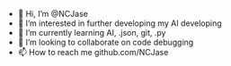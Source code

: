 - 👋 Hi, I’m @NCJase
- 👀 I’m interested in further developing my AI developing
- 🌱 I’m currently learning AI, .json, git, .py
- 💞️ I’m looking to collaborate on code debugging
- 📫 How to reach me github.com/NCJase

<!---
NCJase/NCJase is a ✨ special ✨ repository because its `README.md` (this file) appears on your GitHub profile.
You can click the Preview link to take a look at your changes.
--->
